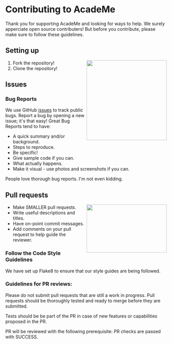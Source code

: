 # Contributing to AcadeMe

Thank you for supporting AcadeMe and looking for ways to help. 
We surely apperciate open source contributers! But before you contribute, please make sure to follow these guidelines.

## Setting up
1. Fork the repository! <img align="right" width="250" src="https://camo.githubusercontent.com/fcf9a4ed664cc63de2fcb14d1135072ba6d4c74a8e9bdb224ad6ab1e72600c3b/68747470733a2f2f6669727374636f6e747269627574696f6e732e6769746875622e696f2f6173736574732f526561646d652f666f726b2e706e67">
2. Clone the repository!

## Issues

### Bug Reports

We use GitHub [issues](https://github.com/redhat-beyond/AcadeMe/issues) to track public bugs. Report a bug by opening a new issue; it's that easy!
Great Bug Reports tend to have:

- A quick summary and/or background.
- Steps to reproduce.
- Be specific!
- Give sample code if you can.
- What actually happens.
- Make it visual - use photos and screenshots if you can.

People love thorough bug reports. I'm not even kidding.


## Pull requests

<img align="right" width="250" height="150" src="https://theindecisiveeejit.files.wordpress.com/2014/12/size-matters.jpg">

- Make SMALLER pull requests. 
- Write useful descriptions and titles.
- Have on-point commit messages.
- Add comments on your pull request to help guide the reviewer.


### Follow the Code Style Guidelines

We have set up Flake8 to ensure that our style guides are being followed.

### Guidelines for PR reviews:

Please do not submit pull requests that are still a work in progress. Pull requests should be thoroughly tested and ready to merge before they are submitted.

Tests should be be part of the PR in case of new features or capabilities proposed in the PR.

PR will be reviewed with the following prerequisite:
PR checks are passed with SUCCESS.
